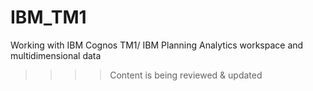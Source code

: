 # IBM_TM1

Working with IBM Cognos TM1/ IBM Planning Analytics workspace and multidimensional data

>>>> Content is being reviewed & updated